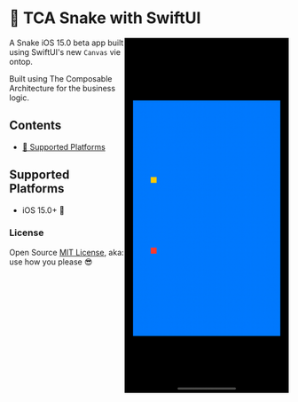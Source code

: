 # 🐍 TCA Snake with SwiftUI

<img src="https://github.com/p-larson/TCA-Snake/blob/c6acde17ff2a5d4c014565b79a6f62ce01c69bb4/Screenshots/Simulator%20Screen%20Recording%20-%20iPhone%2012%20-%202021-07-15%20at%2019.54.14.gif" align="right" width=296px height=640px></img>
 
A Snake iOS 15.0 beta app built using SwiftUI's new `Canvas` vie ontop.

Built using The Composable Architecture for the business logic.

## Contents

- [🔭 Supported Platforms](#supported-platforms)

## Supported Platforms 

- iOS 15.0+ 📱

### License

Open Source [MIT License](https://github.com/p-larson/SwiftUICardStack/blob/main/LICENSE), aka: use how you please 😎 
